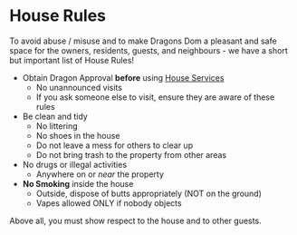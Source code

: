# House Rules

To avoid abuse / misuse and to make Dragons Dom a pleasant and safe space for the owners, residents, guests, and neighbours - we have a short but important list of House Rules!

- Obtain Dragon Approval **before** using [House Services](/services)
  - No unannounced visits
  - If you ask someone else to visit, ensure they are aware of these rules
- Be clean and tidy
  - No littering 
  - No shoes in the house
  - Do not leave a mess for others to clear up
  - Do not bring trash to the property from other areas
- No drugs or illegal activities
  - Anywhere on or _near_ the property
- **No Smoking** inside the house
  - Outside, dispose of butts appropriately (NOT on the ground)
  - Vapes allowed ONLY if nobody objects


Above all, you must show respect to the house and to other guests.  
